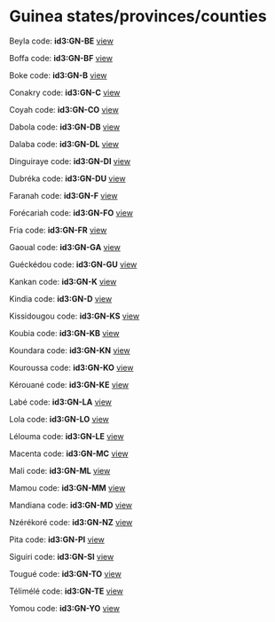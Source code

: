 # Guinea states/provinces/counties
Beyla     code: **id3:GN-BE**     [view](../export/geojson/medium/id3/gn/be.geojson)     


Boffa     code: **id3:GN-BF**     [view](../export/geojson/medium/id3/gn/bf.geojson)     


Boke     code: **id3:GN-B**     [view](../export/geojson/medium/id3/gn/b.geojson)     


Conakry     code: **id3:GN-C**     [view](../export/geojson/medium/id3/gn/c.geojson)     


Coyah     code: **id3:GN-CO**     [view](../export/geojson/medium/id3/gn/co.geojson)     


Dabola     code: **id3:GN-DB**     [view](../export/geojson/medium/id3/gn/db.geojson)     


Dalaba     code: **id3:GN-DL**     [view](../export/geojson/medium/id3/gn/dl.geojson)     


Dinguiraye     code: **id3:GN-DI**     [view](../export/geojson/medium/id3/gn/di.geojson)     


Dubréka     code: **id3:GN-DU**     [view](../export/geojson/medium/id3/gn/du.geojson)     


Faranah     code: **id3:GN-F**     [view](../export/geojson/medium/id3/gn/f.geojson)     


Forécariah     code: **id3:GN-FO**     [view](../export/geojson/medium/id3/gn/fo.geojson)     


Fria     code: **id3:GN-FR**     [view](../export/geojson/medium/id3/gn/fr.geojson)     


Gaoual     code: **id3:GN-GA**     [view](../export/geojson/medium/id3/gn/ga.geojson)     


Guéckédou     code: **id3:GN-GU**     [view](../export/geojson/medium/id3/gn/gu.geojson)     


Kankan     code: **id3:GN-K**     [view](../export/geojson/medium/id3/gn/k.geojson)     


Kindia     code: **id3:GN-D**     [view](../export/geojson/medium/id3/gn/d.geojson)     


Kissidougou     code: **id3:GN-KS**     [view](../export/geojson/medium/id3/gn/ks.geojson)     


Koubia     code: **id3:GN-KB**     [view](../export/geojson/medium/id3/gn/kb.geojson)     


Koundara     code: **id3:GN-KN**     [view](../export/geojson/medium/id3/gn/kn.geojson)     


Kouroussa     code: **id3:GN-KO**     [view](../export/geojson/medium/id3/gn/ko.geojson)     


Kérouané     code: **id3:GN-KE**     [view](../export/geojson/medium/id3/gn/ke.geojson)     


Labé     code: **id3:GN-LA**     [view](../export/geojson/medium/id3/gn/la.geojson)     


Lola     code: **id3:GN-LO**     [view](../export/geojson/medium/id3/gn/lo.geojson)     


Lélouma     code: **id3:GN-LE**     [view](../export/geojson/medium/id3/gn/le.geojson)     


Macenta     code: **id3:GN-MC**     [view](../export/geojson/medium/id3/gn/mc.geojson)     


Mali     code: **id3:GN-ML**     [view](../export/geojson/medium/id3/gn/ml.geojson)     


Mamou     code: **id3:GN-MM**     [view](../export/geojson/medium/id3/gn/mm.geojson)     


Mandiana     code: **id3:GN-MD**     [view](../export/geojson/medium/id3/gn/md.geojson)     


Nzérékoré     code: **id3:GN-NZ**     [view](../export/geojson/medium/id3/gn/nz.geojson)     


Pita     code: **id3:GN-PI**     [view](../export/geojson/medium/id3/gn/pi.geojson)     


Siguiri     code: **id3:GN-SI**     [view](../export/geojson/medium/id3/gn/si.geojson)     


Tougué     code: **id3:GN-TO**     [view](../export/geojson/medium/id3/gn/to.geojson)     


Télimélé     code: **id3:GN-TE**     [view](../export/geojson/medium/id3/gn/te.geojson)     


Yomou     code: **id3:GN-YO**     [view](../export/geojson/medium/id3/gn/yo.geojson)     

